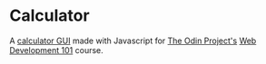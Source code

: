# Calculator
A [calculator GUI](https://sforber.github.io/calculator) made with Javascript for [The Odin Project's](https://www.theodinproject.com/) [Web Development 101](https://www.theodinproject.com/courses/web-development-101/lessons/rock-paper-scissors) course.

